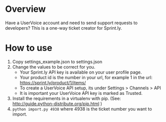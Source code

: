 # Overview

Have a UserVoice account and need to send support requests to
developers? This is a one-way ticket creator for Sprint.ly.

# How to use

1. Copy settings_example.json to settings.json
2. Change the values to be correct for you. 
    - Your Sprint.ly API key is available on your user profile page.
    - Your product id is the number in your url, for example 1 in the url:   https://sprint.ly/product/1/items/
    - To create a UserVoice API setup, its under Settings > Channels > API
    - It is important your UserVoice API key is marked as Trusted.
3. Install the requirements in a virtualenv with pip. (See: http://guide.python-distribute.org/pip.html )
4. `python import.py 4938` where 4938 is the ticket number you want to import.


